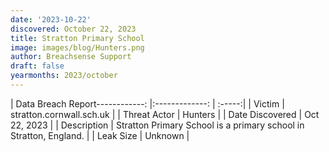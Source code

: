 ```yaml
---
date: '2023-10-22'
discovered: October 22, 2023
title: Stratton Primary School
image: images/blog/Hunters.png
author: Breachsense Support
draft: false
yearmonths: 2023/october
---
```


| Data Breach Report------------:     |:-------------:    | :-----:|
| Victim      | stratton.cornwall.sch.uk      | 
| Threat Actor      | Hunters      | 
| Date Discovered      | Oct 22, 2023      | 
| Description      | Stratton Primary School is a primary school in Stratton, England.      | 
| Leak Size      | Unknown      | 

